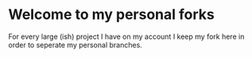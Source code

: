 # Welcome to my personal forks

For every large (ish) project I have on my account I keep my fork here in order to seperate my personal branches.
